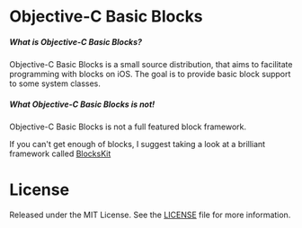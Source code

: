 Objective-C Basic Blocks
========================

##### What is Objective-C Basic Blocks?
Objective-C Basic Blocks is a small source distribution, that aims to facilitate programming with blocks on iOS.
The goal is to provide basic block support to some system classes.


##### What Objective-C Basic Blocks is not!
Objective-C Basic Blocks is not a full featured block framework.


If you can't get enough of blocks, I suggest taking a look at a brilliant framework called
[BlocksKit](http://pandamonia.github.com/BlocksKit)


# License

Released under the MIT License. See the
[LICENSE](https://github.com/cvknage/ObjectiveC-Basic-Blocks/blob/master/LICENSE)
file for more information.